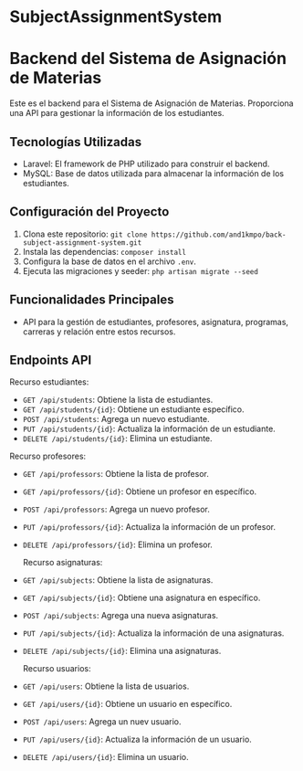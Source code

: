 # SubjectAssignmentSystem

# Backend del Sistema de Asignación de Materias

Este es el backend para el Sistema de Asignación de Materias. Proporciona una API para gestionar la información de los estudiantes.

## Tecnologías Utilizadas

- Laravel: El framework de PHP utilizado para construir el backend.
- MySQL: Base de datos utilizada para almacenar la información de los estudiantes.

## Configuración del Proyecto

1. Clona este repositorio: `git clone https://github.com/and1kmpo/back-subject-assignment-system.git`
2. Instala las dependencias: `composer install`
3. Configura la base de datos en el archivo `.env`.
4. Ejecuta las migraciones y seeder: `php artisan migrate --seed`

## Funcionalidades Principales

- API para la gestión de estudiantes, profesores, asignatura, programas, carreras y relación entre estos recursos.

## Endpoints API
Recurso estudiantes:
- `GET /api/students`: Obtiene la lista de estudiantes.
- `GET /api/students/{id}`: Obtiene un estudiante específico.
- `POST /api/students`: Agrega un nuevo estudiante.
- `PUT /api/students/{id}`: Actualiza la información de un estudiante.
- `DELETE /api/students/{id}`: Elimina un estudiante.

Recurso profesores:
- `GET /api/professors`: Obtiene la lista de profesor.
- `GET /api/professors/{id}`: Obtiene un profesor en específico.
- `POST /api/professors`: Agrega un nuevo profesor.
- `PUT /api/professors/{id}`: Actualiza la información de un profesor.
- `DELETE /api/professors/{id}`: Elimina un profesor.

  Recurso asignaturas:
- `GET /api/subjects`: Obtiene la lista de asignaturas.
- `GET /api/subjects/{id}`: Obtiene una asignatura en específico.
- `POST /api/subjects`: Agrega una nueva asignaturas.
- `PUT /api/subjects/{id}`: Actualiza la información de una asignaturas.
- `DELETE /api/subjects/{id}`: Elimina una asignaturas.

  Recurso usuarios:
- `GET /api/users`: Obtiene la lista de usuarios.
- `GET /api/users/{id}`: Obtiene un usuario en específico.
- `POST /api/users`: Agrega un nuev usuario.
- `PUT /api/users/{id}`: Actualiza la información de un usuario.
- `DELETE /api/users/{id}`: Elimina un usuario.



